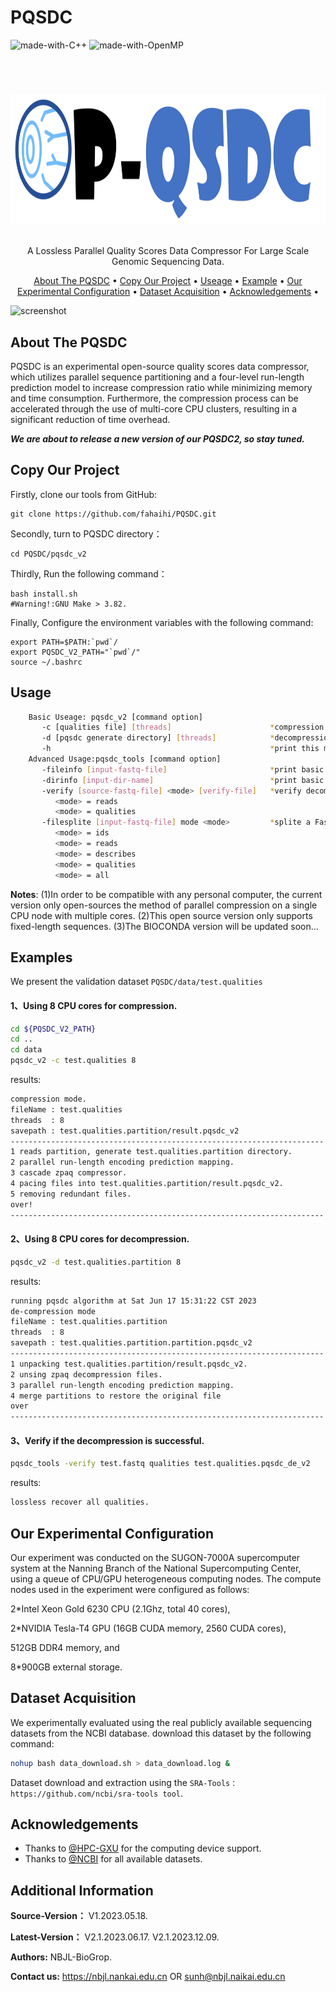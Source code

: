 # PQSDC 
![made-with-C++](https://img.shields.io/badge/Made%20with-C++11-brightgreen)
![made-with-OpenMP](https://img.shields.io/badge/Made%20with-OpenMP-blue)

<!-- LOGO -->
<br />
<h1>
<p align="center">
  <img src="https://github.com/fahaihi/PQSDC/blob/master/PQSDC_LOG.png" alt="Logo" width="892" height="207">
</h1>
  <p align="center">
    A Lossless Parallel Quality Scores Data Compressor For Large Scale Genomic Sequencing Data.
    </p>
</p>
<p align="center">
  <a href="#about-the-pmffrc">About The PQSDC</a> •
  <a href="#copy-our-project">Copy Our Project</a> •
  <a href="#useage">Useage</a> •
  <a href="#example">Example</a> •
  <a href="#our-experimental-configuration">Our Experimental Configuration</a> •
    <a href="#dataset-acquisition">Dataset Acquisition</a> •
  <a href="#aknowledgements">Acknowledgements</a> •
</p>  

<p align="center">
  
![screenshot](img/clip.gif)
</p>                                                                                                                             
                                                                                                                                                      
## About The PQSDC 
PQSDC is an experimental open-source quality scores data compressor, which utilizes parallel sequence partitioning and a four-level run-length prediction model to increase compression ratio while minimizing memory and time consumption. Furthermore, the compression process can be accelerated through the use of multi-core CPU clusters, resulting in a significant reduction of time overhead.


**_We are about to release a new version of our PQSDC2, so stay tuned._**

## Copy Our Project

Firstly, clone our tools from GitHub:
```shell script
git clone https://github.com/fahaihi/PQSDC.git
```
Secondly, turn to PQSDC directory：
```shell script
cd PQSDC/pqsdc_v2
```
Thirdly, Run the following command：
```shell script
bash install.sh
#Warning!:GNU Make > 3.82.
```
Finally, Configure the environment variables with the following command:
```shell script
export PATH=$PATH:`pwd`/
export PQSDC_V2_PATH="`pwd`/"
source ~/.bashrc
```
## Usage
```sh
    Basic Useage: pqsdc_v2 [command option]
       -c [qualities file] [threads]                      *compression mode.
       -d [pqsdc generate directory] [threads]            *decompression mode.
       -h                                                 *print this message.
    Advanced Usage:pqsdc_tools [command option]
       -fileinfo [input-fastq-file]                       *print basic statistic information.
       -dirinfo [input-dir-name]                          *print basic statistic information.
       -verify [source-fastq-file] <mode> [verify-file]   *verify decompression.
          <mode> = reads
          <mode> = qualities
       -filesplite [input-fastq-file] mode <mode>         *splite a FastQ file according <mode>.
          <mode> = ids
          <mode> = reads
          <mode> = describes
          <mode> = qualities
          <mode> = all
```
**Notes**: 
(1)In order to be compatible with any personal computer, the current version only open-sources the method of parallel compression on a single CPU node with multiple cores. 
(2)This open source version only supports fixed-length sequences. 
(3)The BIOCONDA version will be updated soon...


## Examples
We present the validation dataset `PQSDC/data/test.qualities` 
#### 1、Using 8 CPU cores for compression.
```sh
cd ${PQSDC_V2_PATH}
cd ..
cd data
pqsdc_v2 -c test.qualities 8
```
results:
```sh
compression mode.
fileName : test.qualities
threads  : 8
savepath : test.qualities.partition/result.pqsdc_v2
----------------------------------------------------------------------
1 reads partition, generate test.qualities.partition directory.
2 parallel run-length encoding prediction mapping.
3 cascade zpaq compressor.
4 pacing files into test.qualities.partition/result.pqsdc_v2.
5 removing redundant files.
over!
----------------------------------------------------------------------
```
#### 2、Using 8 CPU cores for decompression.
```sh
pqsdc_v2 -d test.qualities.partition 8
```
results:
```sh
running pqsdc algorithm at Sat Jun 17 15:31:22 CST 2023
de-compression mode
fileName : test.qualities.partition
threads  : 8
savepath : test.qualities.partition.partition.pqsdc_v2
----------------------------------------------------------------------
1 unpacking test.qualities.partition/result.pqsdc_v2.
2 unsing zpaq decompression files.
3 parallel run-length encoding prediction mapping.
4 merge partitions to restore the original file
over
----------------------------------------------------------------------
```
#### 3、Verify if the decompression is successful.
```sh
pqsdc_tools -verify test.fastq qualities test.qualities.pqsdc_de_v2
```
results:
```sh
lossless recover all qualities.
```

## Our Experimental Configuration
Our experiment was conducted on the SUGON-7000A supercomputer system at the Nanning Branch of the National Supercomputing Center, using a queue of CPU/GPU heterogeneous computing nodes. The compute nodes used in the experiment were configured as follows: 
  
  2\*Intel Xeon Gold 6230 CPU (2.1Ghz, total 40 cores), 
  
  2\*NVIDIA Tesla-T4 GPU (16GB CUDA memory, 2560 CUDA cores), 
  
  512GB DDR4 memory, and 
  
  8\*900GB external storage.

## Dataset Acquisition
We experimentally evaluated using the real publicly available sequencing datasets from the NCBI database.
download this dataset by the following command:
```sh
nohup bash data_download.sh > data_download.log &
```
Dataset download and extraction using the `SRA-Tools：https://github.com/ncbi/sra-tools tool`.

## Acknowledgements
- Thanks to [@HPC-GXU](https://hpc.gxu.edu.cn) for the computing device support.   
- Thanks to [@NCBI](https://www.freelancer.com/u/Ostokhoon) for all available datasets.

## Additional Information
**Source-Version：**    V1.2023.05.18.

**Latest-Version：**    V2.1.2023.06.17. V2.1.2023.12.09.

**Authors:**     NBJL-BioGrop.

**Contact us:**  https://nbjl.nankai.edu.cn OR sunh@nbjl.naikai.edu.cn
